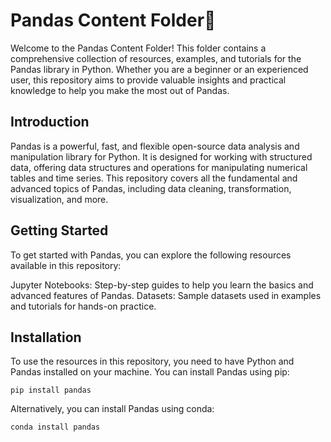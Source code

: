 # Pandas Content Folder🐼

Welcome to the Pandas Content Folder! This folder contains a comprehensive collection of resources, examples, and tutorials for the Pandas library in Python. Whether you are a beginner or an experienced user, this repository aims to provide valuable insights and practical knowledge to help you make the most out of Pandas.

## Introduction

Pandas is a powerful, fast, and flexible open-source data analysis and manipulation library for Python. It is designed for working with structured data, offering data structures and operations for manipulating numerical tables and time series. This repository covers all the fundamental and advanced topics of Pandas, including data cleaning, transformation, visualization, and more.

## Getting Started

To get started with Pandas, you can explore the following resources available in this repository:

Jupyter Notebooks: Step-by-step guides to help you learn the basics and advanced features of Pandas.
Datasets: Sample datasets used in examples and tutorials for hands-on practice.

## Installation

To use the resources in this repository, you need to have Python and Pandas installed on your machine. You can install Pandas using pip:

`pip install pandas`

Alternatively, you can install Pandas using conda:

`conda install pandas`
